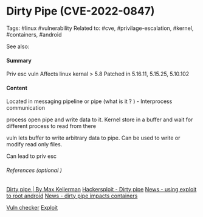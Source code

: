 # Dirty Pipe (CVE-2022-0847)
Tags: #linux #vulnerability 
Related to: #cve, #privilage-escalation, #kernel, #containers, #android 

See also: 

#### Summary
Priv esc vuln
Affects linux kernal > 5.8
Patched in 5.16.11, 5.15.25, 5.10.102

#### Content
Located in messaging pipeline or pipe (what is it ? ) - Interprocess communication

process open pipe and write data to it. Kernel store in a buffer and wait for different process to read from there

vuln lets buffer to write arbitrary data to pipe. Can be used to write or modify read only files.

Can lead to priv esc


###### References  (optional )
[Dirty pipe | By Max Kellerman](https://dirtypipe.cm4all.com/)
[Hackersploit - Dirty pipe](https://forum.hackersploit.org/t/dirty-pipe-cve-2022-0847-linux-privilege-escalation/5446)
[News - using exploit to root android](https://arstechnica.com/information-technology/2022/03/researcher-uses-dirty-pipe-exploit-to-fully-root-a-pixel-6-pro-and-samsung-s22/)
[News - dirty pipe impacts containers](https://www.csoonline.com/article/3653370/dirty-pipe-root-linux-vulnerability-can-also-impact-containers.html)

[Vuln checker](https://github.com/basharkey/CVE-2022-0847-dirty-pipe-checker)
[Exploit](https://github.com/AlexisAhmed/CVE-2022-0847-DirtyPipe-Exploits)
